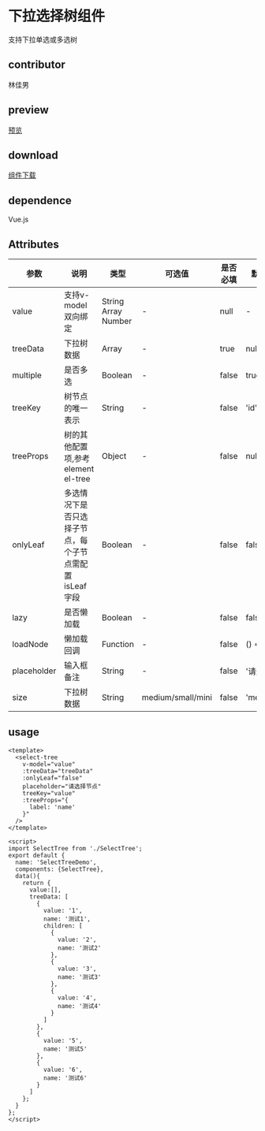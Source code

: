 # 下拉选择树组件
支持下拉单选或多选树
## contributor
林佳男
## preview
[预览](./index.html#/components/SelectTree/SelectMoreDemo)
## download
[组件下载](./components/SelectTree.zip)
## dependence
Vue.js

## Attributes
| 参数 |	说明 |类型 |可选值	| 是否必填	| 默认值 |
| ---- | ---- |---- | ----   |----  | ----  | 
| value | 支持v-model双向绑定 | String Array Number | - | null  | -  |
| treeData | 下拉树数据 | Array | - | true  | null |
| multiple | 是否多选 | Boolean | - | false  | true |
| treeKey | 树节点的唯一表示 | String | - | false  | 'id' |
| treeProps | 树的其他配置项,参考element el-tree | Object | - | false  | null |
| onlyLeaf | 多选情况下是否只选择子节点，每个子节点需配置isLeaf字段 | Boolean | - | false  | false |
| lazy | 是否懒加载 | Boolean | - | false  | false |
| loadNode | 懒加载回调 | Function | - | false  | () => {} |
| placeholder | 输入框备注 | String | - | false  | '请选择' |
| size | 下拉树数据 | String | medium/small/mini | false  | 'medium' |
## usage
```
<template>
  <select-tree
    v-model="value"
    :treeData="treeData"
    :onlyLeaf="false"
    placeholder="请选择节点"
    treeKey="value"
    :treeProps="{
      label: 'name'
    }"
  />
</template>

<script>
import SelectTree from './SelectTree';
export default {
  name: 'SelectTreeDemo',
  components: {SelectTree},
  data(){
    return {
      value:[],
      treeData: [
        {
          value: '1',
          name: '测试1',
          children: [
            {
              value: '2',
              name: '测试2'
            },
            {
              value: '3',
              name: '测试3'
            },
            {
              value: '4',
              name: '测试4'
            }
          ]
        },
        {
          value: '5',
          name: '测试5'
        },
        {
          value: '6',
          name: '测试6'
        }
      ]
    };
  }
};
</script>

```
